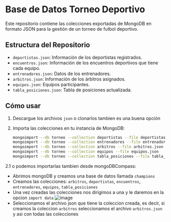 # Base de Datos Torneo Deportivo

Este repositorio contiene las colecciones exportadas de MongoDB en formato JSON para la gestión de un torneo de futbol deportivo.

## Estructura del Repositorio

- `deportistas.json`: Información de los deportistas registrados.
- `encuentros.json`: Información de los encuentros deportivos que tiene cada equipo.
- `entrenadores.json`: Datos de los entrenadores.
- `arbitros.json`: Información de los árbitros asignados.
- `equipos.json`: Equipos participantes.
- `tabla_posiciones.json`: Tabla de posiciones actualizada.

## Cómo usar

1. Descargue los archivos `json` o clonarlos tambien es una buena opción

2. Importa las colecciones en tu instancia de MongoDB:
   ```bash
   mongoimport --db torneo --collection deportistas --file deportistas.json
   mongoimport --db torneo --collection entrenadores --file entrenadores.json
   mongoimport --db torneo --collection arbitros --file arbitros.json
   mongoimport --db torneo --collection equipos --file equipos.json
   mongoimport --db torneo --collection tabla_posiciones --file tabla_posiciones.json

2.1 o podemos importarlas tambien desde mongoDBCompass:

 - Abrimos mongoDB y creamos una base de datos llamada `champions`
 - Creamos las colecciones: `arbitros`, `deportistas`, `encuentros`, `entrenadores`, `equipos`, `tabla_posiciones`
 - Una vez creadas las colecciones nos dirigimos a una y le daremos en la opcion `import data`
![image](https://github.com/user-attachments/assets/0c875805-9b39-48b4-8691-bb8e33ff0ae1)
- Seleccionamos el archivo json que tiene la coleccion creada, es decir, si creamos la coleccion `arbitros` seleccionamos el archivo `arbitros.json` y asi con todas las colecciones

